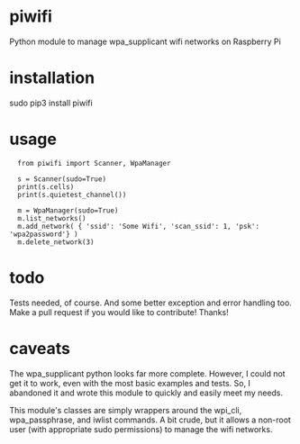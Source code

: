 # piwifi
Python module to manage wpa_supplicant wifi networks on Raspberry Pi

# installation
sudo pip3 install piwifi

# usage
```
  from piwifi import Scanner, WpaManager

  s = Scanner(sudo=True)
  print(s.cells)
  print(s.quietest_channel())

  m = WpaManager(sudo=True)
  m.list_networks()
  m.add_network( { 'ssid': 'Some Wifi', 'scan_ssid': 1, 'psk': 'wpa2password'} )
  m.delete_network(3)
```

# todo
Tests needed, of course. And some better exception and error handling too. Make a pull request if you would like to contribute! Thanks!

# caveats
The wpa_supplicant python looks far more complete. However, I could not get it to work, even with the most basic examples and tests. So, I abandoned it and wrote this module to quickly and easily meet my needs.

This module's classes are simply wrappers around the wpi_cli, wpa_passphrase, and iwlist commands. A bit crude, but it allows a non-root user (with appropriate sudo permissions) to manage the wifi networks.
